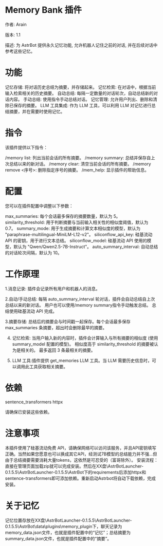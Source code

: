 # Memory Bank 插件

作者: Arain

版本: 1.1

描述: 为 AstrBot 提供永久记忆功能, 允许机器人记住之前的对话, 并在后续对话中参考这些记忆。

# 功能

记忆存储: 将对话历史总结为摘要，并存储起来。
记忆检索: 在对话中，根据当前输入检索相关的历史摘要。
自动总结: 每隔一定数量的对话轮次，自动总结新的对话内容。
手动总结: 使用指令手动总结对话。
记忆管理: 允许用户列出、删除和清除已保存的摘要。
LLM 工具集成: 作为 LLM 工具，可以利用 LLM 对记忆进行总结摘要，并在需要时使用记忆。

# 指令

该插件提供以下指令：

/memory list: 列出当前会话的所有摘要。
/memory summary: 总结并保存自上次总结以来的新对话。
/memory clear: 清空当前会话的所有摘要。
/memory remove <序号>: 删除指定序号的摘要。
/mem_help: 显示插件的帮助信息。

# 配置

您可以在插件配置中调整以下参数：

max_summaries: 每个会话最多保存的摘要数量，默认为 5。
similarity_threshold: 用于判断摘要与当前输入相关性的相似度阈值，默认为 0.7。
summary_mode: 用于生成摘要和计算文本相似度的模型，默认为 "paraphrase-multilingual-MiniLM-L12-v2"。
siliconflow_api_key: 硅基流动 API 的密钥，用于进行文本总结。
siliconflow_model: 硅基流动 API 使用的模型，默认为 "Qwen/Qwen2.5-7B-Instruct"。
auto_summary_interval: 自动总结的对话轮次间隔，默认为 10。

# 工作原理

1.消息记录: 插件会记录所有用户和机器人的消息。

2.自动/手动总结:
  每隔 auto_summary_interval 轮对话，插件会自动总结自上次总结以来的新对话。
  用户也可以使用/memory summary指令手动触发总结。
  总结使用硅基流动 API 完成。

3.摘要存储: 总结后的摘要会与时间戳一起保存。每个会话最多保存 max_summaries 条摘要，超出时会删除最早的摘要。

4. 记忆检索:
   当用户输入新的内容时，插件会计算输入与所有摘要的相似度 (使用 summary_model 配置的模型)。
   相似度高于 similarity_threshold 的摘要被认为是相关的。
   最多返回 3 条最相关的摘要。

5.  LLM 工具:插件提供 get_memories LLM 工具。当 LLM 需要历史信息时，可以调用此工具获取相关摘要。

# 依赖

  sentence_transformers
  httpx

请确保已安装这些依赖。

# 注意事项
本插件使用了硅基流动免费 API，请确保网络可以访问该服务，并且API密钥填写正确。当然如果您愿意也可以换成其它API，经测试7B模型的总结能力并不强...但由于总结摘要需要消耗大量tokens，这依然是可忍受的（富哥除外）。
安装流程：
直接在管理页面加载zip就可以完成安装。然后在XX盘\AstrBotLauncher-0.1.5.5\AstrBotLauncher-0.1.5.5\AstrBot下的requirements后添加httpx和sentence-transformers即可添加依赖。重新启动Astrbot将自动下载依赖，完成安装。

# 关于记忆
记忆位置存放在XX盘\AstrBotLauncher-0.1.5.5\AstrBotLauncher-0.1.5.5\AstrBot\data\plugins\memory_plugin下，聊天记录为memory_data.json文件，也就是插件配置中的“记忆”；总结摘要为summary_data.json文件，也就是插件配置中的“摘要”。
